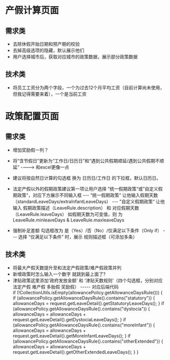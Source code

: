 # 产假计算页面
## 需求类
- 去除休假开始日期和预产期的校验
- 去掉高级选项的隐藏，默认展示他们
- 用户选择城市后，获取对应城市的政策数据，展示部分政策数据

## 技术类
- 将员工工资分为两个字段，一个为过去12个月平均工资（目前计算尚未使用，但我记得需要来着），一个是当前工资



# 政策配置页面
## 需求类
- 增加奖励假一列？
- 将“含节假日”更新为“工作日/日历日”和“遇到公共假期顺延/遇到公共假期不顺延” ----> 和excel更像一点
- 建议将按自然日计算的勾选框 换为 日历日/工作日 的下拉框，默认日历日。
- 法定产假以外的假期政策建议第一项让用户选择 ”统一假期政策“或”自定义假期政策“，对应下方展示不同输入框
--- ”统一假期政策“ 让他输入假期天数 （standardLeaveDays/extraInfantLeaveDays）
--- ”自定义假期政策“ 让他输入 假期政策描述（LeaveRule.description） 和 对应假期天数（LeaveRule.leaveDays） 如假期天数为可变值，则 为LeaveRule.minleaveDays & LeaveRule.maxleaveDays

- 强制补足差额 勾选框改为 是（Yes）/否（No）/仅满足以下条件（Only if）
--- 选择 “仅满足以下条件” 时，展示 规则描述框（可添加多条）

## 技术类
- 将最大产假天数提升至和法定产假政策/难产假政策并列
- 新增政策时怎么输入一个数字 就跳到最上面了?
- 津贴政策这里添加‘政府发放金额’ 和 ‘津贴天数规则’（四个勾选框，分别对应法定产假 难产假 多胎假 奖励假）
----- 对应后端代码         
        if (!CollectionUtils.isEmpty(allowancePolicy.getAllowanceDaysRule())) {
            if (allowancePolicy.getAllowanceDaysRule().contains("statutory")) {
                allowanceDays = request.getLeaveDetail().getStatutoryLeaveDays();
            }
            if (allowancePolicy.getAllowanceDaysRule().contains("dystocia")) {
                allowanceDays = allowanceDays + request.getLeaveDetail().getDystociaLeaveDays();
            }
            if (allowancePolicy.getAllowanceDaysRule().contains("moreInfant")) {
                allowanceDays = allowanceDays + request.getLeaveDetail().getMoreInfantLeaveDays();
            }
            if (allowancePolicy.getAllowanceDaysRule().contains("otherExtended")) {
                allowanceDays = allowanceDays + request.getLeaveDetail().getOtherExtendedLeaveDays();
            }
        }


